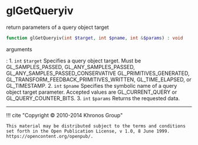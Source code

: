 # glGetQueryiv
return parameters of a query object target

```php
function glGetQueryiv(int $target, int $pname, int &$params) : void
```



arguments

:    1. `int` `$target` Specifies a query object target. Must be
    <constant>GL_SAMPLES_PASSED</constant>,
    <constant>GL_ANY_SAMPLES_PASSED</constant>,
    <constant>GL_ANY_SAMPLES_PASSED_CONSERVATIVE</constant>
    <constant>GL_PRIMITIVES_GENERATED</constant>,
    <constant>GL_TRANSFORM_FEEDBACK_PRIMITIVES_WRITTEN</constant>,
    <constant>GL_TIME_ELAPSED</constant>, or <constant>GL_TIMESTAMP</constant>.
    2. `int` `$pname` Specifies the symbolic name of a query object target
    parameter. Accepted values are <constant>GL_CURRENT_QUERY</constant> or
    <constant>GL_QUERY_COUNTER_BITS</constant>.
    3. `int` `$params` Returns the requested data.



---
     

!!! cite "Copyright © 2010-2014 Khronos Group"

    This material may be distributed subject to the terms and conditions set forth in the Open Publication License, v 1.0, 8 June 1999. https://opencontent.org/openpub/.